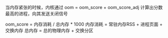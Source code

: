 当内存紧张的时候，内核通过 oom = oom_score + oom_score_adj 计算出分数最高的进程，向其发送关闭信号

oom_score = 内存消耗 / 总内存 * 1000
内存消耗 = 常驻内存RSS + 进程页面 + 交换内存
总内存 = 总的物理内存 + 交换分区
